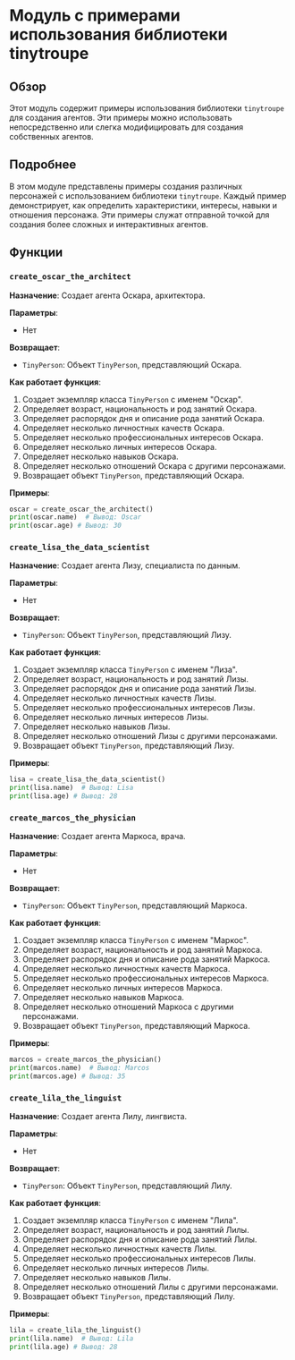 # Модуль с примерами использования библиотеки tinytroupe

## Обзор

Этот модуль содержит примеры использования библиотеки `tinytroupe` для создания агентов. Эти примеры можно использовать непосредственно или слегка модифицировать для создания собственных агентов.

## Подробнее

В этом модуле представлены примеры создания различных персонажей с использованием библиотеки `tinytroupe`. Каждый пример демонстрирует, как определить характеристики, интересы, навыки и отношения персонажа. Эти примеры служат отправной точкой для создания более сложных и интерактивных агентов.

## Функции

### `create_oscar_the_architect`

**Назначение**: Создает агента Оскара, архитектора.

**Параметры**:
- Нет

**Возвращает**:
- `TinyPerson`: Объект `TinyPerson`, представляющий Оскара.

**Как работает функция**:

1. Создает экземпляр класса `TinyPerson` с именем "Оскар".
2. Определяет возраст, национальность и род занятий Оскара.
3. Определяет распорядок дня и описание рода занятий Оскара.
4. Определяет несколько личностных качеств Оскара.
5. Определяет несколько профессиональных интересов Оскара.
6. Определяет несколько личных интересов Оскара.
7. Определяет несколько навыков Оскара.
8. Определяет несколько отношений Оскара с другими персонажами.
9. Возвращает объект `TinyPerson`, представляющий Оскара.

**Примеры**:

```python
oscar = create_oscar_the_architect()
print(oscar.name)  # Вывод: Oscar
print(oscar.age) # Вывод: 30
```

### `create_lisa_the_data_scientist`

**Назначение**: Создает агента Лизу, специалиста по данным.

**Параметры**:
- Нет

**Возвращает**:
- `TinyPerson`: Объект `TinyPerson`, представляющий Лизу.

**Как работает функция**:

1. Создает экземпляр класса `TinyPerson` с именем "Лиза".
2. Определяет возраст, национальность и род занятий Лизы.
3. Определяет распорядок дня и описание рода занятий Лизы.
4. Определяет несколько личностных качеств Лизы.
5. Определяет несколько профессиональных интересов Лизы.
6. Определяет несколько личных интересов Лизы.
7. Определяет несколько навыков Лизы.
8. Определяет несколько отношений Лизы с другими персонажами.
9. Возвращает объект `TinyPerson`, представляющий Лизу.

**Примеры**:

```python
lisa = create_lisa_the_data_scientist()
print(lisa.name)  # Вывод: Lisa
print(lisa.age) # Вывод: 28
```

### `create_marcos_the_physician`

**Назначение**: Создает агента Маркоса, врача.

**Параметры**:
- Нет

**Возвращает**:
- `TinyPerson`: Объект `TinyPerson`, представляющий Маркоса.

**Как работает функция**:

1. Создает экземпляр класса `TinyPerson` с именем "Маркос".
2. Определяет возраст, национальность и род занятий Маркоса.
3. Определяет распорядок дня и описание рода занятий Маркоса.
4. Определяет несколько личностных качеств Маркоса.
5. Определяет несколько профессиональных интересов Маркоса.
6. Определяет несколько личных интересов Маркоса.
7. Определяет несколько навыков Маркоса.
8. Определяет несколько отношений Маркоса с другими персонажами.
9. Возвращает объект `TinyPerson`, представляющий Маркоса.

**Примеры**:

```python
marcos = create_marcos_the_physician()
print(marcos.name)  # Вывод: Marcos
print(marcos.age) # Вывод: 35
```

### `create_lila_the_linguist`

**Назначение**: Создает агента Лилу, лингвиста.

**Параметры**:
- Нет

**Возвращает**:
- `TinyPerson`: Объект `TinyPerson`, представляющий Лилу.

**Как работает функция**:

1. Создает экземпляр класса `TinyPerson` с именем "Лила".
2. Определяет возраст, национальность и род занятий Лилы.
3. Определяет распорядок дня и описание рода занятий Лилы.
4. Определяет несколько личностных качеств Лилы.
5. Определяет несколько профессиональных интересов Лилы.
6. Определяет несколько личных интересов Лилы.
7. Определяет несколько навыков Лилы.
8. Определяет несколько отношений Лилы с другими персонажами.
9. Возвращает объект `TinyPerson`, представляющий Лилу.

**Примеры**:

```python
lila = create_lila_the_linguist()
print(lila.name)  # Вывод: Lila
print(lila.age) # Вывод: 28
```